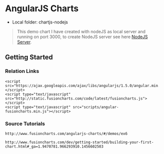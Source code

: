 # AngularJS Charts

* Local folder: chartjs-nodejs

> This demo chart I have created with nodeJS as local server and running on port 3000, to create NodeJS server see here [NodeJS Server](https://github.com/vanbumi/CodeJournal/tree/master/NodeJS).

## Getting Started

### Relation Links

	<script src="https://ajax.googleapis.com/ajax/libs/angularjs/1.5.0/angular.min.js"></script>
	<script type="text/javascript" src="http://static.fusioncharts.com/code/latest/fusioncharts.js"></script>
    <script type="text/javascript" src="scripts/angular-fusioncharts.min.js"></script>

### Source Tutorials

	http://www.fusioncharts.com/angularjs-charts/#/demos/ex6

	http://www.fusioncharts.com/dev/getting-started/building-your-first-chart.html#_ga=1.9470781.966293910.1456602503


